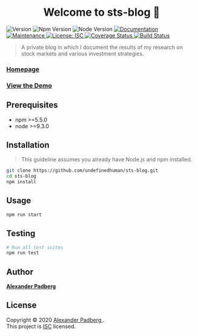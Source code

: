 <h1 align="center">Welcome to sts-blog 👋</h1>
<p>
  <img alt="Version" src="https://img.shields.io/badge/version-0.10.3-blue.svg?cacheSeconds=2592000" /> 
  <img src="https://img.shields.io/badge/npm-%3E%3D5.5.0-blue.svg"  alt="Npm Version"/>
  <img src="https://img.shields.io/badge/node-%3E%3D9.3.0-blue.svg"  alt="Node Version"/>
  <a href="https://github.com/undefinedhuman/sts-blog" target="_blank">
    <img alt="Documentation" src="https://img.shields.io/badge/documentation-yes-brightgreen.svg" />
  </a>
  <a href="https://github.com/undefinedhuman/sts-blog/graphs/commit-activity" target="_blank">
    <img alt="Maintenance" src="https://img.shields.io/badge/Maintained%3F-yes-green.svg" />
  </a>
  <a href="https://github.com/undefinedhuman/sts-blog/blob/master/LICENSE" target="_blank">
    <img alt="License: ISC" src="https://img.shields.io/badge/license-ISC-yellow.svg" />
  </a>
  <a href='https://coveralls.io/github/undefinedhuman/sts-blog?branch=master'>
    <img src='https://coveralls.io/repos/github/undefinedhuman/sts-blog/badge.svg?branch=master' alt='Coverage Status' />
  </a>
    <a href='https://travis-ci.com/undefinedhuman/sts-blog'>
      <img src='https://travis-ci.com/undefinedhuman/sts-blog.svg?branch=master' alt='Build Status' />
    </a>
</p>

> A private blog in which I document the results of my research on stock markets and various investment strategies.

### [Homepage](https://github.com/undefinedhuman/sts-blog)
### [View the Demo](https://github.com/undefinedhuman/sts-blog)

## Prerequisites

- npm >=5.5.0
- node >=9.3.0

## Installation

> This guideline assumes you already have Node.js and npm installed.

```sh
git clone https://github.com/undefinedhuman/sts-blog.git
cd sts-blog
npm install
```

## Usage

```sh
npm run start
```

## Testing

```sh
# Run all test suites
npm run test
```

## Author

**[Alexander Padberg](https://github.com/undefinedhuman)**

## License

Copyright © 2020 [Alexander Padberg <undefinedhuman>](https://github.com/undefinedhuman).<br />
This project is [ISC](https://github.com/undefinedhuman/sts-blog/blob/master/LICENSE) licensed.



